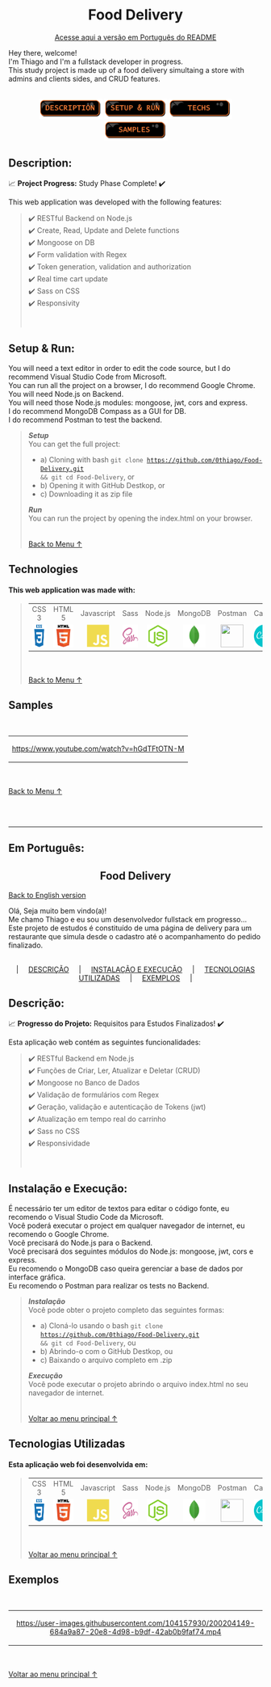 <h1 align="center">Food Delivery</h1> 

<div align="center"><a href="#em-português">Acesse aqui a versão em Português do README</a></div>

Hey there, welcome!<br>
I'm Thiago and I'm a fullstack developer in progress.<br>
This study project is made up of a food delivery simultaing a store with admins and clients sides, and CRUD features.<br><br>

<div align="center">
  <a href="#description"><img src="https://github.com/0thiago/imgs/blob/main/readme-description1.png" width="125px" height="40px"></a>  
  <a href="#setup--run"><img src="https://github.com/0thiago/imgs/blob/main/readme-setuprun1.png" width="125px" height="40px"></a>
  <a href="#technologies"><img src="https://github.com/0thiago/imgs/blob/main/readme-techs1.png" width="125px" height="40px"></a>
  <a href="#samples"><img src="https://github.com/0thiago/imgs/blob/main/readme-samples1.png" width="125px" height="40px"></a>
</div>

<section id="#description">
<h2>Description:</h2>
  
:chart_with_upwards_trend: **Project Progress:** Study Phase Complete! :heavy_check_mark:

This web application was developed with the following features:
> :heavy_check_mark: RESTful Backend on Node.js<br> 
> :heavy_check_mark: Create, Read, Update and Delete functions<br> 
> :heavy_check_mark: Mongoose on DB<br>
> :heavy_check_mark: Form validation with Regex<br>
> :heavy_check_mark: Token generation, validation and authorization<br>
> :heavy_check_mark: Real time cart update<br>
> :heavy_check_mark: Sass on CSS<br>
> :heavy_check_mark: Responsivity
><br><br><br>
</section>

<section id="#setuprun">
<h2>Setup & Run:</h2>
  
You will need a text editor in order to edit the code source, but I do recommend Visual Studio Code from Microsoft.<br>
You can run all the project on a browser, I do recommend Google Chrome.<br>
You will need Node.js on Backend.<br>
You will need those Node.js modules: mongoose, jwt, cors and express.<br>
I do recommend MongoDB Compass as a GUI for DB.<br>
I do recommend Postman to test the backend.<br>

> *__Setup__*<br>
>You can get the full project:
> - a) Cloning with bash <code>git clone https://github.com/0thiago/Food-Delivery.git && git cd Food-Delivery</code>, or
> - b) Opening it with GitHub Destkop, or
> - c) Downloading it as zip file
>  
> __*Run*__<br>
>You can run the project by opening the index.html on your browser.
<br><br><br>
<a href="#food-delivery">Back to Menu ↑</a>
</section>
 
<section id="#techs">
<h2>Technologies</h2>
<h4>This web application was made with:</h4>
  
><table>
>  <tr align="center">
>    <td>CSS 3</td>
>    <td>HTML 5</td>
>    <td>Javascript</td>
>    <td>Sass</td>
>    <td>Node.js</td>
>    <td>MongoDB</td>
>    <td>Postman</td>
>    <td>Canva</td>
>  <tr align="center">
>    <td><img src="https://github.com/devicons/devicon/blob/master/icons/css3/css3-plain-wordmark.svg" width="45px" height="45px"></td>
>    <td><img src="https://github.com/devicons/devicon/blob/master/icons/html5/html5-original-wordmark.svg" width="45px" height="45px"></td>
>    <td><img src="https://github.com/devicons/devicon/blob/master/icons/javascript/javascript-plain.svg" width="45px" height="45px"></td>
>    <td><img src="https://github.com/devicons/devicon/blob/master/icons/sass/sass-original.svg" width="45px" height="45px"></td>
>    <td><img src="https://github.com/devicons/devicon/blob/master/icons/nodejs/nodejs-original.svg" width="45px" height="45px"></td>
>    <td><img src="https://github.com/devicons/devicon/blob/master/icons/mongodb/mongodb-original.svg" width="45px" height="45px"></td>
>    <td><img src="https://cdn.iconscout.com/icon/free/png-256/postman-3629584-3032282.png" width="45px" height="45px"></td>
>    <td><img src="https://github.com/devicons/devicon/blob/master/icons/canva/canva-original.svg" width="45px" height="45px"></td>
>  </tr>
></table>
><br><br>
><a href="#food-delivery">Back to Menu ↑</a>
</section>

<section id="#samples">
<h2>Samples</h2><br>
<div align="center">
<table>
<tr align="center">
<td> 

https://www.youtube.com/watch?v=hGdTFtOTN-M  

</td>
</tr>
</table>
</div>
<br><br>
<a href="#food-delivery">Back to Menu ↑</a>
</section>

<!-- ================ INÍCIO SESSÃO EM PORTUGUÊS ================= -->
<br><br><hr>
<section id="#em-portugues">
<h2>Em Português:</h2>
<h1 align="center">Food Delivery</h1>

<a href="#food-delivery">Back to English version</a>

Olá, Seja muito bem vindo(a)!<br>
Me chamo Thiago e eu sou um desenvolvedor fullstack em progresso...<br>
Este projeto de estudos é constituído de uma página de delivery para um restaurante que simula desde o cadastro até o acompanhamento do pedido finalizado.<br><br>

<div align="center">
| &nbsp; &nbsp; <a href="#descrição">DESCRIÇÃO</a> &nbsp; &nbsp; | &nbsp; &nbsp; <a href="#instalação-e-execução">INSTALAÇÃO E EXECUÇÃO</a> &nbsp; &nbsp; | &nbsp; &nbsp; <a href="#tecnologias-utilizadas">TECNOLOGIAS UTILIZADAS</a> &nbsp; &nbsp; | &nbsp; &nbsp; <a href="#exemplos">EXEMPLOS</a></td> &nbsp; &nbsp; |
</div>

<section id="#descrição">
<h2>Descrição:</h2>
  
:chart_with_upwards_trend: **Progresso do Projeto:** Requisitos para Estudos Finalizados! :heavy_check_mark:

Esta aplicação web contém as seguintes funcionalidades:
> :heavy_check_mark: RESTful Backend em Node.js<br> 
> :heavy_check_mark: Funções de Criar, Ler, Atualizar e Deletar (CRUD)<br> 
> :heavy_check_mark: Mongoose no Banco de Dados<br>
> :heavy_check_mark: Validação de formulários com Regex<br>
> :heavy_check_mark: Geração, validação e autenticação de Tokens (jwt)<br>
> :heavy_check_mark: Atualização em tempo real do carrinho<br>
> :heavy_check_mark: Sass no CSS<br>
> :heavy_check_mark: Responsividade
><br><br><br>
</section>

<section id="#instalação-e-execução">
<h2>Instalação e Execução:</h2>
  
É necessário ter um editor de textos para editar o código fonte, eu recomendo o Visual Studio Code da Microsoft.<br> 
Você poderá executar o project em qualquer navegador de internet, eu recomendo o Google Chrome.<br>
Você precisará do Node.js para o Backend.<br>
Você precisará dos seguintes módulos do Node.js: mongoose, jwt, cors e express.<br>
Eu recomendo o MongoDB caso queira gerenciar a base de dados por interface gráfica.<br>
Eu recomendo o Postman para realizar os tests no Backend.<br>

> __*Instalação*__<br>
>Você pode obter o projeto completo das seguintes formas:
> - a) Cloná-lo usando o bash <code>git clone https://github.com/0thiago/Food-Delivery.git && git cd Food-Delivery</code>, ou
> - b) Abrindo-o com o GitHub Destkop, ou
> - c) Baixando o arquivo completo em .zip
>
> __*Execução*__<br>
>Você pode executar o projeto abrindo o arquivo index.html no seu navegador de internet.
<br><br><br>
<a href="#em-português">Voltar ao menu principal ↑</a>
</section>
 
<section id="#tecnologias-utilizadas">
<h2>Tecnologias Utilizadas</h2>
<h4>Esta aplicação web foi desenvolvida em:</h4>
  
><table>
>  <tr align="center">
>    <td>CSS 3</td>
>    <td>HTML 5</td>
>    <td>Javascript</td>
>    <td>Sass</td>
>    <td>Node.js</td>
>    <td>MongoDB</td>
>    <td>Postman</td>
>    <td>Canva</td>
>  <tr align="center">
>    <td><img src="https://github.com/devicons/devicon/blob/master/icons/css3/css3-plain-wordmark.svg" width="45px" height="45px"></td>
>    <td><img src="https://github.com/devicons/devicon/blob/master/icons/html5/html5-original-wordmark.svg" width="45px" height="45px"></td>
>    <td><img src="https://github.com/devicons/devicon/blob/master/icons/javascript/javascript-plain.svg" width="45px" height="45px"></td>
>    <td><img src="https://github.com/devicons/devicon/blob/master/icons/sass/sass-original.svg" width="45px" height="45px"></td>
>    <td><img src="https://github.com/devicons/devicon/blob/master/icons/nodejs/nodejs-original.svg" width="45px" height="45px"></td>
>    <td><img src="https://github.com/devicons/devicon/blob/master/icons/mongodb/mongodb-original.svg" width="45px" height="45px"></td>
>    <td><img src="https://cdn.iconscout.com/icon/free/png-256/postman-3629584-3032282.png" width="45px" height="45px"></td>
>    <td><img src="https://github.com/devicons/devicon/blob/master/icons/canva/canva-original.svg" width="45px" height="45px"></td>
>  </tr>
></table>
><br><br>
><a href="#em-português">Voltar ao menu principal ↑</a>
</section>

<section id="#exemplos">
<h2>Exemplos</h2><br>
<div align="center">
<table>
<tr align="center">
<td> 

https://user-images.githubusercontent.com/104157930/200204149-684a9a87-20e8-4d98-b9df-42ab0b9faf74.mp4

</td>
</tr>
</table>
</div>
<br><br>
<a href="#em-português">Voltar ao menu principal ↑</a>
</section>
